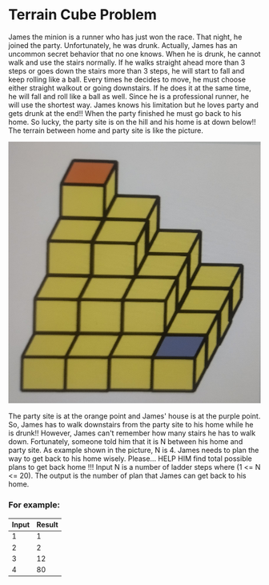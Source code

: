 # Terrain Cube Problem
James the minion is a runner who has just won the race. That night, he joined the party. Unfortunately, he was drunk. Actually, James has an uncommon secret behavior that no one knows. When he is drunk, he cannot walk and use the stairs normally. If he walks straight ahead more than 3 steps or goes down the stairs more than 3 steps, he will start to fall and keep rolling like a ball. Every times he decides to move, he must choose either straight walkout or going downstairs. If he does it at the same time, he will fall and roll like a ball as well. Since he is a professional runner, he will use the shortest way. James knows his limitation but he loves party and gets drunk at the end!! When the party finished he must go back to his home. So lucky, the party site is on the hill and his home is at down below!! The terrain between home and party site is like the picture.

![TerrainCube](Additional_Images/terrainCube.jpg)

The party site is at the orange point and James' house is at the purple point. So, James has to walk downstairs from the party site to his home while he is drunk!! However, James can't remember how many stairs he has to walk down. Fortunately, someone told him that it is N between his home and party site. As example shown in the picture, N is 4. James needs to plan the way to get back to his home wisely. Please... HELP HIM find total possible plans to get back home !!!
Input N is a number of ladder steps where (1 <= N <= 20). The output is the number of plan that James can get back to his home.

### For example:
| **Input** | **Result** |
|:--------- |:-----------|
|1|1|
|2|2|
|3|12|
|4|80|
